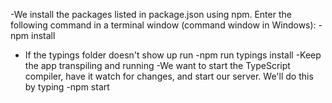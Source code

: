 
-We install the packages listed in package.json using npm. Enter the following command in a terminal window (command window in Windows):
	-npm install
- If the typings folder doesn't show up run
	-npm run typings install
-Keep the app transpiling and running
	-We want to start the TypeScript compiler, have it watch for changes, and start our server. We'll do this by typing
    	-npm start
